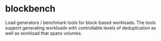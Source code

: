 blockbench
==========

Load generators / benchmark tools for block-based workloads.  The tools support generating
workloads with controllable levels of deduplication as well as workload that spans volumes.
